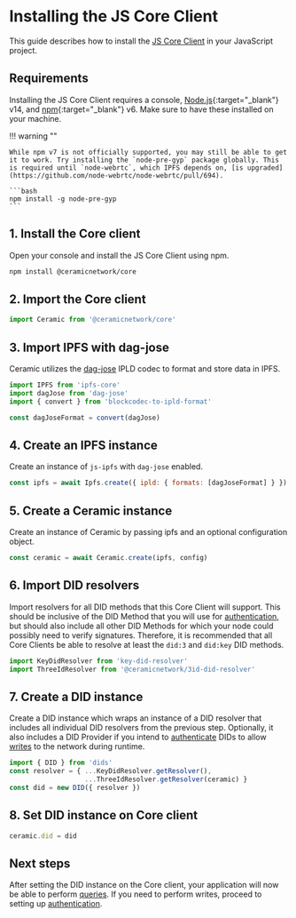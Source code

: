 # Installing the JS Core Client

This guide describes how to install the [JS Core Client](./installation.md#js-core-client) in your JavaScript project.

## **Requirements**
Installing the JS Core Client requires a console, [Node.js](https://nodejs.org/en/){:target="_blank"} v14, and [npm](https://www.npmjs.com/get-npm){:target="_blank"} v6. Make sure to have these installed on your machine.

!!! warning ""
    
    While npm v7 is not officially supported, you may still be able to get it to work. Try installing the `node-pre-gyp` package globally. This is required until `node-webrtc`, which IPFS depends on, [is upgraded](https://github.com/node-webrtc/node-webrtc/pull/694).
    
    ```bash
    npm install -g node-pre-gyp
    ```

## **1. Install the Core client**
Open your console and install the JS Core Client using npm.

``` bash
npm install @ceramicnetwork/core
```

## **2. Import the Core client**

``` javascript
import Ceramic from '@ceramicnetwork/core'
```

## **3. Import IPFS with dag-jose**
Ceramic utilizes the [dag-jose](../../learn/glossary.md#dagjose) IPLD codec to format and store data in IPFS.

``` javascript
import IPFS from 'ipfs-core'
import dagJose from 'dag-jose'
import { convert } from 'blockcodec-to-ipld-format'

const dagJoseFormat = convert(dagJose)
```

## **4. Create an IPFS instance**
Create an instance of `js-ipfs` with `dag-jose` enabled.

``` javascript
const ipfs = await Ipfs.create({ ipld: { formats: [dagJoseFormat] } })
```

## **5. Create a Ceramic instance**
Create an instance of Ceramic by passing ipfs and an optional configuration object.

``` javascript
const ceramic = await Ceramic.create(ipfs, config)
```

## **6. Import DID resolvers**
Import resolvers for all DID methods that this Core Client will support. This should be inclusive of the DID Method that you will use for [authentication](./authentication.md), but should also include all other DID Methods for which your node could possibly need to verify signatures. Therefore, it is recommended that all Core Clients be able to resolve at least the `did:3` and `did:key` DID methods.


``` javascript
import KeyDidResolver from 'key-did-resolver'
import ThreeIdResolver from '@ceramicnetwork/3id-did-resolver'
```

## **7. Create a DID instance**
Create a DID instance which wraps an instance of a DID resolver that includes all individual DID resolvers from the previous step. Optionally, it also includes a DID Provider if you intend to [authenticate](./authentication.md) DIDs to allow [writes](./writes.md) to the network during runtime.

``` javascript
import { DID } from 'dids'
const resolver = { ...KeyDidResolver.getResolver(),
                   ...ThreeIdResolver.getResolver(ceramic) }
const did = new DID({ resolver })
```

## **8. Set DID instance on Core client**

``` javascript
ceramic.did = did
```

## **Next steps**
After setting the DID instance on the Core client, your application will now be able to perform [queries](./queries.md). If you need to perform writes, proceed to setting up [authentication](./authentication.md).
